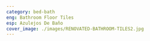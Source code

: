 ```yaml
---
category: bed-bath
eng: Bathroom Floor Tiles
esp: Azulejos De Baño
cover_image: ./images/RENOVATED-BATHROOM-TILES2.jpg
---
```


